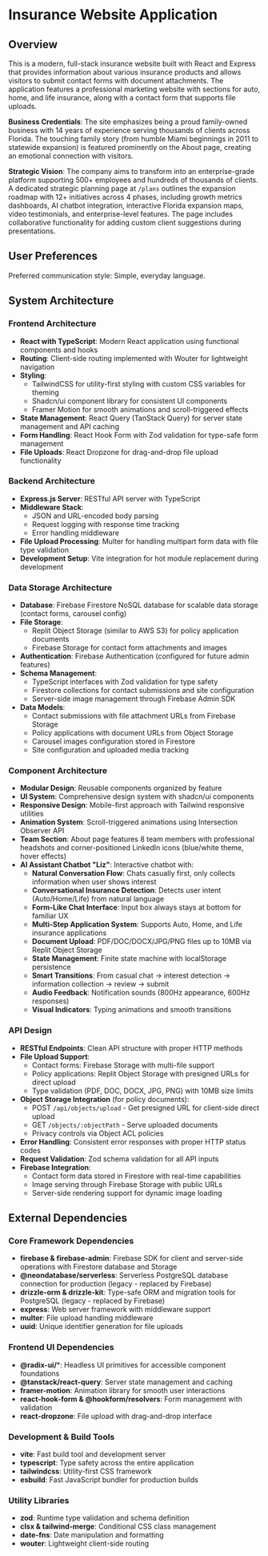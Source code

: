 # Insurance Website Application

## Overview

This is a modern, full-stack insurance website built with React and Express that provides information about various insurance products and allows visitors to submit contact forms with document attachments. The application features a professional marketing website with sections for auto, home, and life insurance, along with a contact form that supports file uploads.

**Business Credentials**: The site emphasizes being a proud family-owned business with 14 years of experience serving thousands of clients across Florida. The touching family story (from humble Miami beginnings in 2011 to statewide expansion) is featured prominently on the About page, creating an emotional connection with visitors.

**Strategic Vision**: The company aims to transform into an enterprise-grade platform supporting 500+ employees and hundreds of thousands of clients. A dedicated strategic planning page at `/plans` outlines the expansion roadmap with 12+ initiatives across 4 phases, including growth metrics dashboards, AI chatbot integration, interactive Florida expansion maps, video testimonials, and enterprise-level features. The page includes collaborative functionality for adding custom client suggestions during presentations.

## User Preferences

Preferred communication style: Simple, everyday language.

## System Architecture

### Frontend Architecture
- **React with TypeScript**: Modern React application using functional components and hooks
- **Routing**: Client-side routing implemented with Wouter for lightweight navigation
- **Styling**: 
  - TailwindCSS for utility-first styling with custom CSS variables for theming
  - Shadcn/ui component library for consistent UI components
  - Framer Motion for smooth animations and scroll-triggered effects
- **State Management**: React Query (TanStack Query) for server state management and API caching
- **Form Handling**: React Hook Form with Zod validation for type-safe form management
- **File Uploads**: React Dropzone for drag-and-drop file upload functionality

### Backend Architecture
- **Express.js Server**: RESTful API server with TypeScript
- **Middleware Stack**:
  - JSON and URL-encoded body parsing
  - Request logging with response time tracking
  - Error handling middleware
- **File Upload Processing**: Multer for handling multipart form data with file type validation
- **Development Setup**: Vite integration for hot module replacement during development

### Data Storage Architecture
- **Database**: Firebase Firestore NoSQL database for scalable data storage (contact forms, carousel config)
- **File Storage**: 
  - Replit Object Storage (similar to AWS S3) for policy application documents
  - Firebase Storage for contact form attachments and images
- **Authentication**: Firebase Authentication (configured for future admin features)
- **Schema Management**: 
  - TypeScript interfaces with Zod validation for type safety
  - Firestore collections for contact submissions and site configuration
  - Server-side image management through Firebase Admin SDK
- **Data Models**:
  - Contact submissions with file attachment URLs from Firebase Storage
  - Policy applications with document URLs from Object Storage
  - Carousel images configuration stored in Firestore
  - Site configuration and uploaded media tracking

### Component Architecture
- **Modular Design**: Reusable components organized by feature
- **UI System**: Comprehensive design system with shadcn/ui components
- **Responsive Design**: Mobile-first approach with Tailwind responsive utilities
- **Animation System**: Scroll-triggered animations using Intersection Observer API
- **Team Section**: About page features 8 team members with professional headshots and corner-positioned LinkedIn icons (blue/white theme, hover effects)
- **AI Assistant Chatbot "Liz"**: Interactive chatbot with:
  - **Natural Conversation Flow**: Chats casually first, only collects information when user shows interest
  - **Conversational Insurance Detection**: Detects user intent (Auto/Home/Life) from natural language
  - **Form-Like Chat Interface**: Input box always stays at bottom for familiar UX
  - **Multi-Step Application System**: Supports Auto, Home, and Life insurance applications
  - **Document Upload**: PDF/DOC/DOCX/JPG/PNG files up to 10MB via Replit Object Storage
  - **State Management**: Finite state machine with localStorage persistence
  - **Smart Transitions**: From casual chat → interest detection → information collection → review → submit
  - **Audio Feedback**: Notification sounds (800Hz appearance, 600Hz responses)
  - **Visual Indicators**: Typing animations and smooth transitions

### API Design
- **RESTful Endpoints**: Clean API structure with proper HTTP methods
- **File Upload Support**: 
  - Contact forms: Firebase Storage with multi-file support
  - Policy applications: Replit Object Storage with presigned URLs for direct upload
  - Type validation (PDF, DOC, DOCX, JPG, PNG) with 10MB size limits
- **Object Storage Integration** (for policy documents):
  - POST `/api/objects/upload` - Get presigned URL for client-side direct upload
  - GET `/objects/:objectPath` - Serve uploaded documents
  - Privacy controls via Object ACL policies
- **Error Handling**: Consistent error responses with proper HTTP status codes
- **Request Validation**: Zod schema validation for all API inputs
- **Firebase Integration**:
  - Contact form data stored in Firestore with real-time capabilities
  - Image serving through Firebase Storage with public URLs
  - Server-side rendering support for dynamic image loading

## External Dependencies

### Core Framework Dependencies
- **firebase & firebase-admin**: Firebase SDK for client and server-side operations with Firestore database and Storage
- **@neondatabase/serverless**: Serverless PostgreSQL database connection for production (legacy - replaced by Firebase)
- **drizzle-orm & drizzle-kit**: Type-safe ORM and migration tools for PostgreSQL (legacy - replaced by Firebase)
- **express**: Web server framework with middleware support
- **multer**: File upload handling middleware
- **uuid**: Unique identifier generation for file uploads

### Frontend UI Dependencies
- **@radix-ui/***: Headless UI primitives for accessible component foundations
- **@tanstack/react-query**: Server state management and caching
- **framer-motion**: Animation library for smooth user interactions
- **react-hook-form & @hookform/resolvers**: Form management with validation
- **react-dropzone**: File upload with drag-and-drop interface

### Development & Build Tools
- **vite**: Fast build tool and development server
- **typescript**: Type safety across the entire application
- **tailwindcss**: Utility-first CSS framework
- **esbuild**: Fast JavaScript bundler for production builds

### Utility Libraries
- **zod**: Runtime type validation and schema definition
- **clsx & tailwind-merge**: Conditional CSS class management
- **date-fns**: Date manipulation and formatting
- **wouter**: Lightweight client-side routing